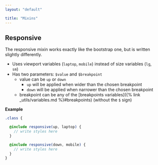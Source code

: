 ```yaml
---
layout: "default"

title: "Mixins"
---
```


## Responsive

The responsive mixin works exactly like the bootstrap one, but is written slightly differently. 

- Uses viewport variables (`laptop`, `mobile`) instead of size variables (`lg`, `sm`)
- Has two parameters: `$value` and `$breakpoint`
  - value can be `up` or `down`
    - `up` will be applied when wider than the chosen breakpoint
    - `down` will be applied when narrower than the chosen breakpoint
  - breakpoint can be any of the [breakpoints variables]({% link _utils/variables.md %}#breakpoints) (without the `$` sign)

**Example**

```scss
.class {

  @include responsive(up, laptop) {
    // write styles here
  }

  @include responsive(down, mobile) {
    // write styles here
  }
}
```

